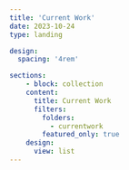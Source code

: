 ```yaml
---
title: 'Current Work'
date: 2023-10-24
type: landing

design:
  spacing: '4rem'

sections:
    - block: collection
    content:
      title: Current Work
      filters:
        folders:
          - currentwork
        featured_only: true
    design:
      view: list
---
```

